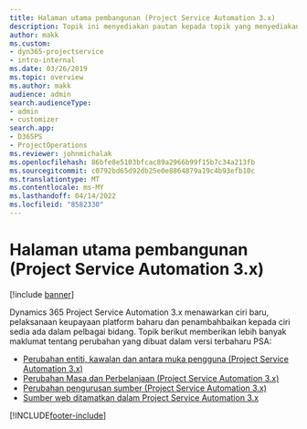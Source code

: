 ```yaml
---
title: Halaman utama pembangunan (Project Service Automation 3.x)
description: Topik ini menyediakan pautan kepada topik yang menyediakan maklumat pembangunan untuk Dynamics 365 Project Service Automation (PSA) versi 3.x.
author: makk
ms.custom:
- dyn365-projectservice
- intro-internal
ms.date: 03/26/2019
ms.topic: overview
ms.author: makk
audience: admin
search.audienceType:
- admin
- customizer
search.app:
- D365PS
- ProjectOperations
ms.reviewer: johnmichalak
ms.openlocfilehash: 86bfe8e5103bfcac89a2966b99f15b7c34a213fb
ms.sourcegitcommit: c0792bd65d92db25e0e8864879a19c4b93efb10c
ms.translationtype: MT
ms.contentlocale: ms-MY
ms.lasthandoff: 04/14/2022
ms.locfileid: "8582330"
---
```

# <a name="development-home-page-project-service-automation-3x"></a>Halaman utama pembangunan (Project Service Automation 3.x)

[!include [banner](../../includes/psa-now-project-operations.md)]

Dynamics 365 Project Service Automation 3.x menawarkan ciri baru, pelaksanaan keupayaan platform baharu dan penambahbaikan kepada ciri sedia ada dalam pelbagai bidang. Topik berikut memberikan lebih banyak maklumat tentang perubahan yang dibuat dalam versi terbaharu PSA:

- [Perubahan entiti, kawalan dan antara muka pengguna (Project Service Automation 3.x)](../developer-guides/entity-changes-v3.x.md)
- [Perubahan Masa dan Perbelanjaan (Project Service Automation 3.x)](../developer-guides/time-expense-changes-v3.x.md)
- [Perubahan pengurusan sumber (Project Service Automation 3.x)](../developer-guides/resource-management-changes-v3.x.md)
- [Sumber web ditamatkan dalam Project Service Automation 3.x](../developer-guides/web-resources-deprecated-v3.x.md)


[!INCLUDE[footer-include](../../includes/footer-banner.md)]

